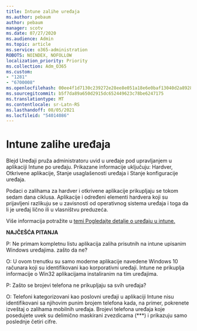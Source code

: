 ```yaml
---
title: Intune zalihe uređaja
ms.author: pebaum
author: pebaum
manager: scotv
ms.date: 07/27/2020
ms.audience: Admin
ms.topic: article
ms.service: o365-administration
ROBOTS: NOINDEX, NOFOLLOW
localization_priority: Priority
ms.collection: Adm_O365
ms.custom:
- "1281"
- "6700008"
ms.openlocfilehash: 00ee4f1d7130c239272e28ee8e051a18e6e0baf13040d2a892866be5900adfaf
ms.sourcegitcommit: b5f7da89a650d2915dc652449623c78be6247175
ms.translationtype: MT
ms.contentlocale: sr-Latn-RS
ms.lasthandoff: 08/05/2021
ms.locfileid: "54014086"
---
```

# <a name="intune-device-inventory"></a>Intune zalihe uređaja

Blejd Uređaji pruža administratoru uvid u uređaje pod upravljanjem u aplikaciji Intune po uređaju. Prikazane informacije uključuju: Hardver, Otkrivene aplikacije, Stanje usaglašenosti uređaja i Stanje konfiguracije uređaja.

Podaci o zalihama za hardver i otkrivene aplikacije prikupljaju se tokom sedam dana ciklusa. Aplikacije i određeni elementi hardvera koji su prijavljeni razlikuju se u zavisnosti od operativnog sistema uređaja i toga da li je uređaj lično ili u vlasništvu preduzeća.

Više informacija potražite u [temi Pogledajte detalje o uređaju u intune.](https://docs.microsoft.com/intune/device-inventory)

**NAJČEŠĆA PITANJA**

P: Ne primam kompletnu listu aplikacija zaliha prisutnih na intune upisanim Windows uređajima. zašto da ne?

O: U ovom trenutku su samo moderne aplikacije navedene Windows 10 računara koji su identifikovani kao korporativni uređaji. Intune ne prikuplja informacije o Win32 aplikacijama instaliranim na tim uređajima.

P: Zašto se brojevi telefona ne prikupljaju sa svih uređaja?

O: Telefoni kategorizovani kao poslovni uređaji u aplikaciji Intune nisu identifikovani sa njihovim punim brojem telefona kada, na primer, pokrenete izveštaj o zalihama mobilnih uređaja. Brojevi telefona uređaja koje posedujete uvek su delimično maskirani zvezdicama (***) i prikazuju samo poslednje četiri cifre.